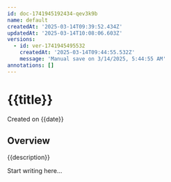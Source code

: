 ```yaml
---
id: doc-1741945192434-qev3k9b
name: default
createdAt: '2025-03-14T09:39:52.434Z'
updatedAt: '2025-03-14T10:08:06.603Z'
versions:
  - id: ver-1741945495532
    createdAt: '2025-03-14T09:44:55.532Z'
    message: 'Manual save on 3/14/2025, 5:44:55 AM'
annotations: []
---
```


# {{title}}

Created on {{date}}

## Overview

{{description}}

Start writing here...
